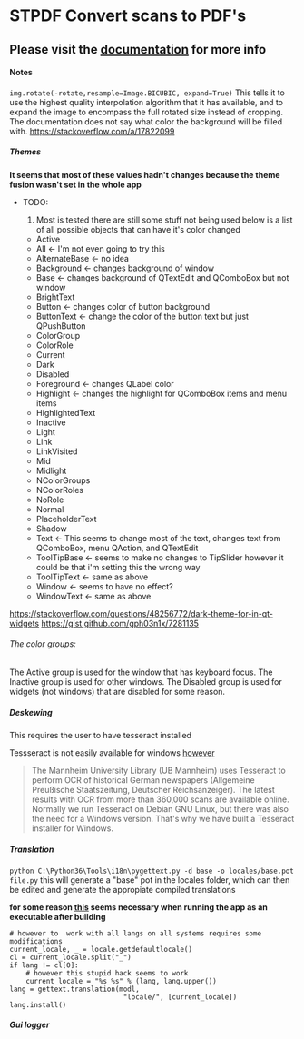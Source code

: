 # STPDF Convert scans to PDF's


## Please visit the [documentation](https://hallowf.github.io/STPDF-docs/home) for more info



#### Notes

`img.rotate(-rotate,resample=Image.BICUBIC, expand=True)`
This tells it to use the highest quality interpolation algorithm that it has available,
and to expand the image to encompass the full rotated size instead of cropping.
The documentation does not say what color the background will be filled with.
https://stackoverflow.com/a/17822099

##### Themes


**It seems that most of these values hadn't changes because the theme fusion wasn't set in the whole app**
  * TODO:

    1. Most is tested there are still some stuff not being used below is a list of all possible objects that can have it's color changed
      * Active
      * All <- I'm not even going to try this
      * AlternateBase <- no idea
      * Background <- changes background of window
      * Base <- changes background of QTextEdit and QComboBox but not window
      * BrightText
      * Button <- changes color of button background
      * ButtonText <- change the color of the button text but just QPushButton
      * ColorGroup
      * ColorRole
      * Current
      * Dark
      * Disabled
      * Foreground <- changes QLabel color
      * Highlight <- changes the highlight for QComboBox items and menu items
      * HighlightedText
      * Inactive
      * Light
      * Link
      * LinkVisited
      * Mid
      * Midlight
      * NColorGroups
      * NColorRoles
      * NoRole
      * Normal
      * PlaceholderText
      * Shadow
      * Text <- This seems to change most of the text, changes text from QComboBox, menu QAction, and QTextEdit
      * ToolTipBase <- seems to make no changes to TipSlider however it could be that i'm setting this the wrong way
      * ToolTipText <- same as above
      * Window <- seems to have no effect?
      * WindowText <- same as above

https://stackoverflow.com/questions/48256772/dark-theme-for-in-qt-widgets
https://gist.github.com/gph03n1x/7281135

###### The color groups:

The Active group is used for the window that has keyboard focus.
The Inactive group is used for other windows.
The Disabled group is used for widgets (not windows) that are disabled for some reason.

##### Deskewing

This requires the user to have tesseract installed

Tessseract is not easily available for windows [however](https://github.com/UB-Mannheim/tesseract/wiki)

>The Mannheim University Library (UB Mannheim) uses Tesseract to perform OCR of historical German newspapers (Allgemeine Preußische Staatszeitung, Deutscher Reichsanzeiger). The latest results with OCR from more than 360,000 scans are available online.
>Normally we run Tesseract on Debian GNU Linux, but there was also the need for a Windows version. That's why we have built a Tesseract installer for Windows.


##### Translation

`python C:\Python36\Tools\i18n\pygettext.py -d base -o locales/base.pot file.py`
this will generate a "base" pot in the locales folder, which can then be edited and generate the appropiate compiled translations

**for some reason [this](https://stackoverflow.com/a/3838090/9646483) seems necessary when running the app as an executable after building**

    # however to  work with all langs on all systems requires some modifications
    current_locale, _ = locale.getdefaultlocale()
    cl = current_locale.split("_")
    if lang != cl[0]:
        # however this stupid hack seems to work
        current_locale = "%s_%s" % (lang, lang.upper())
    lang = gettext.translation(modl,
                                "locale/", [current_locale])
    lang.install()

##### Gui logger 